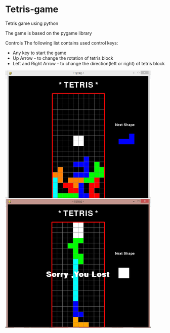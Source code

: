 # Tetris-game
Tetris game using python 

The game is based on the pygame library

Controls
The following list contains used control keys:

* Any key to start the game
* Up Arrow - to change the rotation of tetris block
* Left and Right Arrow - to change the direction(left or right) of tetris block


<img src="ss1.jpg" width="460"> <img src="ss2.jpg" width="460">

